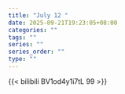 ```yaml
---
title: "July 12 "
date: 2025-09-21T19:23:05+08:00
categories: ""
tags: ""
series: ""
series_order: ""
type: ""
---
```



{{< bilibili BV1od4y1i7tL 99 >}}

